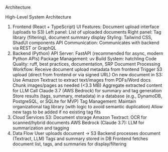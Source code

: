 Architecture

High-Level System Architecture
1. Frontend (React + TypeScript)
UI Features:
Document upload interface (uploads to S3)
Left panel: List of uploaded documents
Right panel: Tag library (filtering), document summary display
Styling: Tailwind CSS, ShadUI components
API Communication: Communicates with backend via REST or GraphQL
2. Backend (Python)
API Server: FastAPI (recommended for async, modern Python APIs)
Package Management: uv
Build System: hatchling
Code Quality: ruff, best practices, documentation, SRP
Document Processing Workflow:
Receive document upload metadata from frontend
Trigger S3 upload (direct from frontend or via signed URL)
On new document in S3:
Use Amazon Textract to extract text/images from PDFs/Word docs
Chunk images/pages as needed (<3.3 MB)
Aggregate extracted content for LLM
Call Claude 3.7 (AWS Bedrock) for summary and tag generation
Store results (tags, summary, metadata) in a database (e.g., DynamoDB, PostgreSQL, or SQLite for MVP)
Tag Management:
Maintain organizational tag library (with logic to avoid semantic duplication)
Allow new tags to be added if no existing tag fits
3. Cloud Services
S3: Document storage
Amazon Textract: OCR for scanned/hybrid documents
AWS Bedrock (Claude 3.7): LLM for summarization and tagging
4. Data Flow
User uploads document → S3
Backend processes document (Textract, LLM)
Tags and summary stored in DB
Frontend fetches document list, tags, and summaries for display/filtering